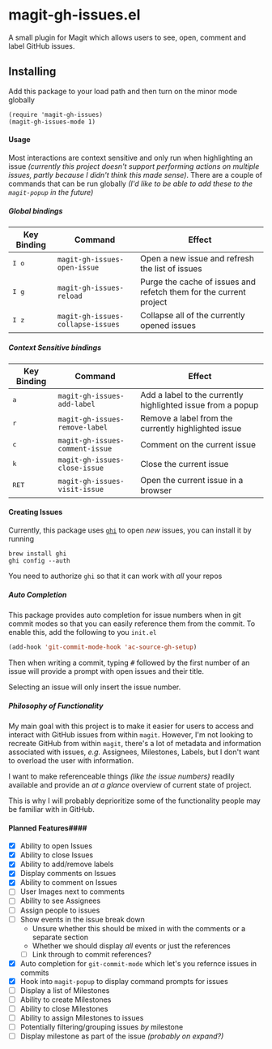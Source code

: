 # magit-gh-issues.el
A small plugin for Magit which allows users to see, open, comment and label GitHub issues.

## Installing

Add this package to your load path and then turn on the minor mode globally
```
(require 'magit-gh-issues)
(magit-gh-issues-mode 1)
```


#### Usage
Most interactions are context sensitive and only run when highlighting an issue _(currently this project doesn't support performing actions on multiple issues, partly because I didn't think this made sense)_. There are a couple of commands that can be run globally _(I'd like to be able to add these to the `magit-popup` in the future)_

##### Global bindings

Key Binding | Command | Effect 
--- | --- | ---
<kbd>I o</kbd> | `magit-gh-issues-open-issue` | Open a new issue and refresh the list of issues
<kbd>I g</kbd> | `magit-gh-issues-reload` | Purge the cache of issues and refetch them for the current project
<kbd>I z</kbd> | `magit-gh-issues-collapse-issues` | Collapse all of the currently opened issues

##### Context Sensitive bindings

Key Binding | Command | Effect 
--- | --- | ---
<kbd>a</kbd> | `magit-gh-issues-add-label` | Add a label to the currently highlighted issue from a popup
<kbd>r</kbd> | `magit-gh-issues-remove-label` | Remove a label from the currently highlighted issue
<kbd>c</kbd> | `magit-gh-issues-comment-issue` | Comment on the current issue
<kbd>k</kbd> | `magit-gh-issues-close-issue` | Close the current issue
<kbd>RET</kbd> | `magit-gh-issues-visit-issue` | Open the current issue in a browser

#### Creating Issues
Currently, this package uses [`ghi`](https://github.com/stephencelis/ghi) to open _new_ issues, you can install it by running
```
brew install ghi
ghi config --auth
```
You need to authorize `ghi` so that it can work with _all_ your repos

##### Auto Completion

This package provides auto completion for issue numbers when in git commit modes so that you can easily reference them from the commit. To enable this, add the following to you `init.el`
```lisp
(add-hook 'git-commit-mode-hook 'ac-source-gh-setup)
```
Then when writing a commit, typing <kbd>#</kbd> followed by the first number of an issue will provide a prompt with open issues and their title.

Selecting an issue will only insert the issue number.

##### Philosophy of Functionality
My main goal with this project is to make it easier for users to access and interact with GitHub issues from within `magit`. However, I'm not looking to recreate GitHub from within `magit`, there's a lot of metadata and information associated with issues, _e.g._ Assignees, Milestones, Labels, but I don't want to overload the user with information.

I want to make referenceable things _(like the issue numbers)_ readily available and provide an _at a glance_ overview of current state of project.

This is why I will probably deprioritize some of the functionality people may be familiar with in GitHub.

#### Planned Features####

- [x] Ability to open Issues
- [x] Ability to close Issues
- [x] Ability to add/remove labels
- [x] Display comments on Issues
- [x] Ability to comment on Issues
- [ ] User Images next to comments
- [ ] Ability to see Assignees
- [ ] Assign people to issues
- [ ] Show events in the issue break down
    - Unsure whether this should be mixed in with the comments or a separate section
    - Whether we should display _all_ events or just the references
    - [ ] Link through to commit references?
- [x] Auto completion for `git-commit-mode` which let's you refernce issues in commits
- [x] Hook into `magit-popup` to display command prompts for issues
- [ ] Display a list of Milestones
- [ ] Ability to create Milestones
- [ ] Ability to close Milestones
- [ ] Ability to assign Milestones to issues
- [ ] Potentially filtering/grouping issues _by_ milestone
- [ ] Display milestone as part of the issue _(probably on expand?)_
